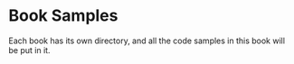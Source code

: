 # Book Samples
Each book has its own directory, and all the code samples in this book will be put in it.
